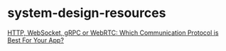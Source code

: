# system-design-resources
[HTTP, WebSocket, gRPC or WebRTC: Which Communication Protocol is Best For Your App?](https://getstream.io/blog/communication-protocols/)
